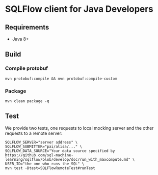 # SQLFlow client for Java Developers

## Requirements
 - Java 8+

## Build
### Compile protobuf
```shell script
mvn protobuf:compile && mvn protobuf:compile-custom
```
### Package
```shell script
mvn clean package -q
```

## Test
We provide two tests, one requests to local mocking server and the other requests to a remote server:
```shell script
SQLFLOW_SERVER="server address" \
SQLFLOW_SUBMITTER="pai/alisa/..." \
SQLFLOW_DATA_SOURCE="Your data source specified by https://github.com/sql-machine-learning/sqlflow/blob/develop/doc/run_with_maxcompute.md" \
USER_ID="the one who runs the SQL" \
mvn test -Dtest=SQLFlowRemoteTest#runTest
```